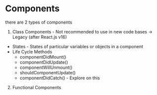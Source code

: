 # Components

there are 2 types of components

1. Class Components - Not recommended to use in new code bases -> Legacy (after React.js v16)

- States - States of particular variables or objects in a component
- Life Cycle Methods
  - componentDidMount()
  - componentDidUpdate()
  - componentWillUnmount()
  - shouldComponentUpdate()
  - componentDidCatch() - Explore on this

2. Functional Components